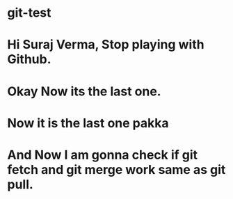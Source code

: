 # git-test
# Hi Suraj Verma, Stop playing with Github.
# Okay Now its the last one.
# Now it is the last one pakka
# And Now I am gonna check if git fetch and git merge work same as git pull.
